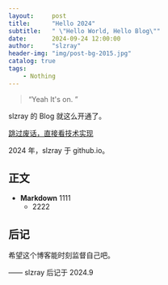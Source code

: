 ```yaml
---
layout:     post
title:      "Hello 2024"
subtitle:   " \"Hello World, Hello Blog\""
date:       2024-09-24 12:00:00
author:     "slzray"
header-img: "img/post-bg-2015.jpg"
catalog: true
tags:
    - Nothing
---
```


> “Yeah It's on. ”


slzray 的 Blog 就这么开通了。

[跳过废话，直接看技术实现 ](#build) 

2024 年，slzray 于 github.io。

<p id = "build"></p>

## 正文

* **Markdown** 1111
	* 2222

## 后记

希望这个博客能时刻监督自己吧。

—— slzray 后记于 2024.9
